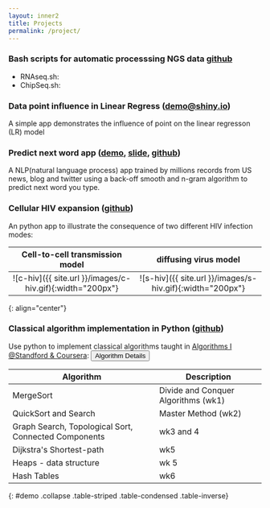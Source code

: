 ```yaml
---
layout: inner2
title: Projects
permalink: /project/
---
```

### Bash scripts for automatic processsing NGS data [github]() 
- RNAseq.sh: 
- ChipSeq.sh:

###  Data point influence in Linear Regress ([demo@shiny.io](https://biomystery.shinyapps.io/LRInfluenceApp/))

A simple app demonstrates the influence of point on the linear regresson
(LR) model

### Predict next word app ([demo](https://biomystery.shinyapps.io/predNextWord/), [slide](https://rpubs.com/biomystery/pred_next_word2), [github](https://github.com/biomystery/pred_next_word_app))
 A NLP(natural language process) app trained by millions records from US
 news, blog and twitter using a back-off smooth and n-gram algorithm to
 predict next word you type. 

### Cellular HIV expansion ([github](https://github.com/biomystery/CA-HIV-infection-model))
An python app to illustrate the consequence of two different HIV
infection modes:

| Cell-to-cell transmission model | diffusing virus model |
|:-------------------------:|:-------------------------:|
| ![c-hiv]({{ site.url }}/images/c-hiv.gif){:width="200px"} | ![s-hiv]({{ site.url }}/images/s-hiv.gif){:width="200px"}|
{: align="center"}

### Classical algorithm implementation in Python ([github](https://github.com/biomystery/algorithm1_coursera_2013_stanford))
Use python to implement classical algorithms taught in
[Algorithms I @Standford & Coursera](https://www.coursera.org/learn/algorithm-design-analysis):
<button type="button" class="btn btn-info btn-block btn-sm" data-toggle="collapse"
data-target="#demo"> Algorithm Details</button>

| Algorithm | Description |
| ------------- | ------------- |
| MergeSort | Divide and Conquer Algorithms (wk1) |
| QuickSort and Search | Master Method (wk2)   |
| Graph Search, Topological Sort, Connected Components | wk3 and 4 |
| Dijkstra's Shortest-path | wk5 |
| Heaps - data structure | wk 5 |
| Hash Tables | wk6 |
{:  #demo .collapse .table-striped .table-condensed .table-inverse} 





    


